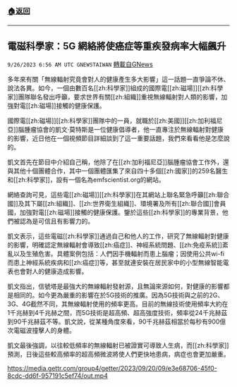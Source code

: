 ###  [:house:返回](README.md)
---


## 電磁科學家：5G 網絡將使癌症等重疾發病率大幅飆升
`9/26/2023 6:56 AM UTC GNEWSTAIWAN` [轉載自GNews](https://gnews.org/articles/1741574)



多年來有關「無線輻射究竟會對人的健康產生多大影響」這一話題一直爭論不休、說法各異。如今，一個由數百名[[zh:科學家]]組成的國際電[[zh:磁場]][[zh:科學家]]團隊聯名發出呼籲，要求世界有關[[zh:組織]]重視無線輻射對人類的影響，加強對電[[zh:磁場]]接觸的健康保護。  

國際電[[zh:磁場]][[zh:科學家]]團隊中的一員，就職於[[zh:美國]][[zh:加利福尼亞]]腦腫瘤協會的凱文·莫特斯是一位健康倡導者，他一直專注於無線輻射對健康的影響，近日他在一個視頻節目詳細談到了這一重要話題，我們來看看他是怎麼說的。

  

凱文首先在節目中介紹自己稱，他除了在[[zh:加利福尼亞]]腦腫瘤協會工作外，還與其他十個團體合作，其中一個團體匯集了來自四十多個[[zh:國家]]的259名醫生和[[zh:科學家]]，設有一個名為emfscientist.org的網站。

  

網絡查詢可見，這些電[[zh:磁場]][[zh:科學家]]在其網站上聯名緊急呼籲[[zh:聯合國]]及其下屬[[zh:組織]]、[[zh:世界衛生組織]]、環境署及所有[[zh:聯合國]]會員國，加強對電[[zh:磁場]]接觸的健康保護。鑒於這些[[zh:科學家]]的專業背景，他們被認為是可信且有影響力的。

  

凱文表示，這些電磁[[zh:科學家]]通過自己和他人的工作，研究了無線輻射對健康的影響，明確認定無線輻射會導致[[zh:癌症]]、神經系統問題、[[zh:免疫系統]]紊亂以及生殖危害。具體案例包括：人們因手機輻射而患上腦瘤；因使用公共wi-fi  而患上神經系統疾病和[[zh:癌症]]等，甚至就連安裝在居民家中的小型無線智能電表也會對人的健康造成影響。

  

凱文指出，信號塔是最強大的無線輻射發射源，且無論來源如何，對健康的影響都是相同的。如今更為嚴重的影響在於5G技術的推廣。因為5G技術與之前的2G、3G、4G截然不同，其無線輻射使用的頻率更高。目前的無線技術使用頻率大約在1千兆赫到4千兆赫之間，而5G技術是超高頻、超高強度技術，頻率從24千兆赫茲到90千兆赫茲不等。凱文說，從某種角度來看，90千兆赫茲相當於每秒有900億次電磁波撞擊人的身體。

  

凱文最後強調，以往較低頻率的無線輻射已被證實可導致人生病，而[[zh:科學家]]預測，日後這些較高頻率的超高頻微波將使人們更快地患病，病症也會更加嚴重。


https://media.gettr.com/group4/getter/2023/09/20/09/e3e68706-45f0-8cdc-dd6f-957191c5ef74/out.mp4




